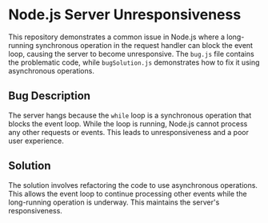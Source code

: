 # Node.js Server Unresponsiveness

This repository demonstrates a common issue in Node.js where a long-running synchronous operation in the request handler can block the event loop, causing the server to become unresponsive.  The `bug.js` file contains the problematic code, while `bugSolution.js` demonstrates how to fix it using asynchronous operations.

## Bug Description

The server hangs because the `while` loop is a synchronous operation that blocks the event loop.  While the loop is running, Node.js cannot process any other requests or events.  This leads to unresponsiveness and a poor user experience.

## Solution

The solution involves refactoring the code to use asynchronous operations.  This allows the event loop to continue processing other events while the long-running operation is underway.  This maintains the server's responsiveness.